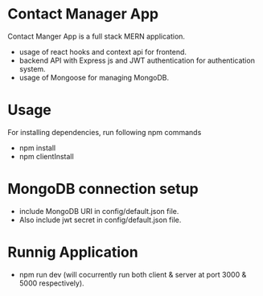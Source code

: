 # Contact Manager App
Contact Manger App is a full stack MERN application. 
- usage of react hooks and context api for frontend.
- backend API with Express js and JWT authentication for authentication system.
- usage of Mongoose for managing MongoDB.

# Usage
For installing dependencies, run following npm commands
- npm install
- npm clientInstall

# MongoDB connection setup
- include MongoDB URI in config/default.json file.
- Also include jwt secret in config/default.json file.

# Runnig Application
- npm run dev (will cocurrently run both client & server at port 3000 & 5000 respectively).
